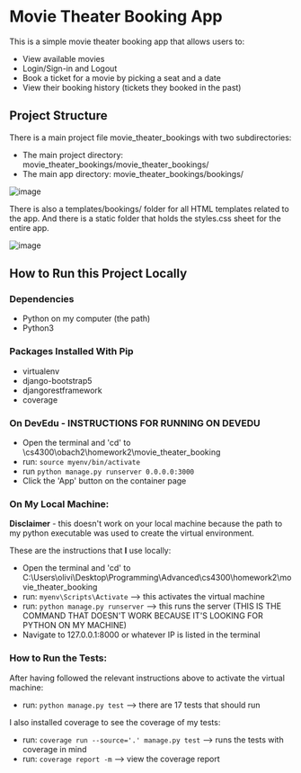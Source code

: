 # Movie Theater Booking App

This is a simple movie theater booking app that allows users to:

* View available movies
* Login/Sign-in and Logout
* Book a ticket for a movie by picking a seat and a date
* View their booking history (tickets they booked in the past)

## Project Structure

There is a main project file movie_theater_bookings with two subdirectories:

* The main project directory: movie_theater_bookings/movie_theater_bookings/
* The main app directory: movie_theater_bookings/bookings/

![image](https://github.com/user-attachments/assets/0c281428-3e01-4de1-8b7a-8628f7bb0900)

There is also a templates/bookings/ folder for all HTML templates related to the app.
And there is a static folder that holds the styles.css sheet for the entire app.

![image](https://github.com/user-attachments/assets/916c1bf0-d49c-4954-8008-156beecc60d2)

## How to Run this Project Locally

### Dependencies

* Python on my computer (the path)
* Python3

### Packages Installed With Pip

* virtualenv
* django-bootstrap5
* djangorestframework 
* coverage

### On DevEdu - INSTRUCTIONS FOR RUNNING ON DEVEDU

* Open the terminal and 'cd' to \cs4300\obach2\homework2\movie_theater_booking
* run: ```source myenv/bin/activate```
* run ```python manage.py runserver 0.0.0.0:3000```
* Click the 'App' button on the container page

### On My Local Machine:

**Disclaimer** - this doesn't work on your local machine because the path to my 
python executable was used to create the virtual environment. 

These are the instructions that **I** use locally:

* Open the terminal and 'cd' to C:\Users\olivi\Desktop\Programming\Advanced\cs4300\homework2\movie_theater_booking
* run: ```myenv\Scripts\Activate``` --> this activates the virtual machine
* run: ```python manage.py runserver``` --> this runs the server (THIS IS THE COMMAND THAT DOESN'T WORK BECAUSE IT'S LOOKING FOR PYTHON ON MY MACHINE)
* Navigate to 127.0.0.1:8000 or whatever IP is listed in the terminal

### How to Run the Tests:

After having followed the relevant instructions above to activate the virtual machine:

* run: ```python manage.py test``` --> there are 17 tests that should run

I also installed coverage to see the coverage of my tests:

* run: ```coverage run --source='.' manage.py test``` --> runs the tests with coverage in mind
* run: ```coverage report -m``` --> view the coverage report
